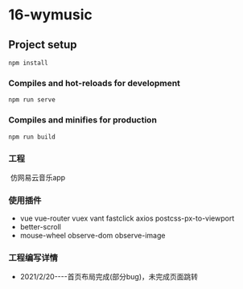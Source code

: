 # 16-wymusic

## Project setup
```
npm install
```

### Compiles and hot-reloads for development
```
npm run serve
```

### Compiles and minifies for production
```
npm run build
```

### 工程  

​	仿网易云音乐app


### 使用插件  
* vue vue-router vuex vant fastclick axios postcss-px-to-viewport
* better-scroll
* mouse-wheel observe-dom observe-image

### 工程编写详情

* 2021/2/20----首页布局完成(部分bug)，未完成页面跳转